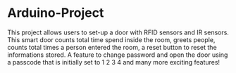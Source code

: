 # Arduino-Project
This project allows users to set-up a door with RFID sensors and IR sensors. This smart door counts total time spend inside the room, greets people, counts total times
a person entered the room, a reset button to reset the informations stored. A feature to change password and open the door using a passcode that is initially set to 1 2 3 4 
and many more exciting features!
